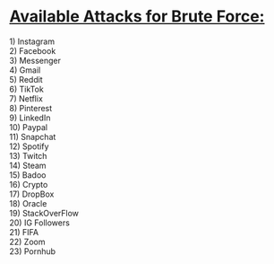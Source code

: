 <h1><u>Available Attacks for Brute Force:</u></h1>
  1) Instagram
  <br>
  2) Facebook
  <br>
  3) Messenger
  <br>
  4) Gmail
  <br>
  5) Reddit
  <br>
  6) TikTok
  <br>
  7) Netflix
  <br>
  8) Pinterest
  <br>
  9) LinkedIn
  <br>
  10) Paypal
  <br>
  11) Snapchat
  <br>
  12) Spotify
  <br>
  13) Twitch
  <br>
  14) Steam
  <br>
  15) Badoo
  <br>
  16) Crypto
  <br>
  17) DropBox
  <br>
  18) Oracle
  <br>
  19) StackOverFlow
  <br>
  20) IG Followers
  <br>
  21) FIFA
  <br>
  22) Zoom
  <br>
  23) Pornhub
